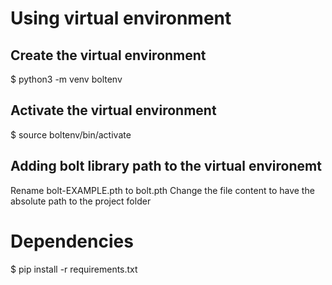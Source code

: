 # Using virtual environment

## Create the virtual environment
$ python3 -m venv boltenv

## Activate the virtual environment
$ source boltenv/bin/activate

## Adding bolt library path to the virtual environemt
Rename bolt-EXAMPLE.pth to bolt.pth
Change the file content to have the absolute path to the project folder

# Dependencies
$ pip install -r requirements.txt

